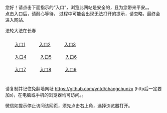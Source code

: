 您好！请点击下面指示的“入口”，浏览此网站是安全的，且为您带来平安。。 <br/>
点击入口后，请耐心等待， 过程中可能会出现无法打开的提示，请忽略，最终会进入网站. </br>

法轮大法在长春<br/>
<div style="padding:10px"><a style="margin:20px" target="_blank" href="https://dbuihmzz5ur8f.cloudfront.net/2Qpsp?kebzibtk" id="ccLink1" rel="nofollow">入口1</a> <a target="_blank" style="margin:20px" href="https://d3o9xydg3dc3cb.cloudfront.net/2Qpsp?nhjihuo" id="ccLink2" rel="nofollow">入口2</a> <a style="margin:20px" target="_blank" href="https://d2ahd1aty9w7dd.cloudfront.net/2Qpsp?ymqchjm" id="ccLink3" rel="nofollow">入口3</a></div>

<div style="padding:10px" ><a style="margin:20px" target="_blank" href="https://dbuihmzz5ur8f.cloudfront.net/2Qpsp?kebzibtk" id="ccLink4" rel="nofollow">入口4</a> <a style="margin:20px" href="https://d3o9xydg3dc3cb.cloudfront.net/2Qpsp?nhjihuo" target="_blank" id="ccLink5" rel="nofollow">入口5</a> <a style="margin:20px" href="https://d2ahd1aty9w7dd.cloudfront.net/2Qpsp?ymqchjm" target="_blank" id="ccLink6" rel="nofollow">入口6</a></div>

<div style="padding:10px"><a style="margin:20px" target="_blank" href="https://dbuihmzz5ur8f.cloudfront.net/2Qpsp?kebzibtk" id="ccLink7" rel="nofollow">入口7</a> <a style="margin:20px" href="https://d3o9xydg3dc3cb.cloudfront.net/2Qpsp?nhjihuo" target="_blank" id="ccLink8" rel="nofollow">入口8</a> <a style="margin:20px" target="_blank" href="https://d2ahd1aty9w7dd.cloudfront.net/2Qpsp?ymqchjm" id="ccLink9" rel="nofollow">入口9</a></div>

<br/>



请复制并记住免翻墙网址 https://github.com/yntd/changchunzx (http后一定要加s)，在电脑或手机的浏览器均可访问。。<br/>

微信如提示停止访问该网页，须先点击右上角，选择浏览器打开。

